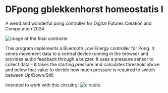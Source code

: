 # DFpong gblekkenhorst homeostatis I
 A weird and wonderful pong controller for Digital Futures Creation and Computation 2024.

![image of the final controller](https://github.com/ameinias/DFpong-gblekkenhorst-homeostatis-brain/blob/main/screenshot%20of%20window%20video.png)

 This program implements a Bluetooth Low Energy controller for Pong.
 It sends movement data to a central device running in the browser and
 provides audio feedback through a buzzer. It uses a pressure sensor to 
 collect data - it takes the starting pressure and calculates threshold 
 above and below that value to decide how much pressure is required to 
 switch between Up/Down/Still. 

Intended to work with this circuitry:
![circuits](https://github.com/ameinias/DFpong-gblekkenhorst-homeostatis-brain/blob/main/hemostasis-circuitdiagram_bb.png)
